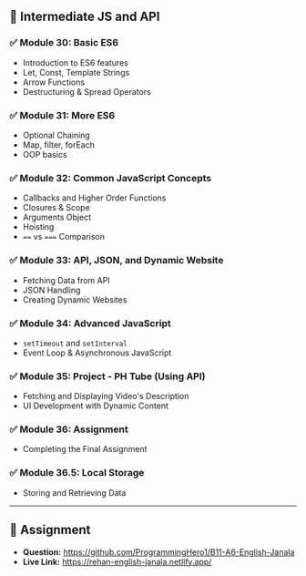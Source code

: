 ## 📌 Intermediate JS and API 

### ✅ Module 30: Basic ES6
- Introduction to ES6 features
- Let, Const, Template Strings
- Arrow Functions
- Destructuring & Spread Operators

### ✅ Module 31: More ES6
- Optional Chaining 
- Map, filter, forEach 
- OOP basics

### ✅ Module 32: Common JavaScript Concepts
- Callbacks and Higher Order Functions
- Closures & Scope
- Arguments Object
- Hoisting
- `==` vs `===` Comparison

### ✅ Module 33: API, JSON, and Dynamic Website
- Fetching Data from API
- JSON Handling
- Creating Dynamic Websites

### ✅ Module 34: Advanced JavaScript
- `setTimeout` and `setInterval`
- Event Loop & Asynchronous JavaScript

### ✅ Module 35: Project - **PH Tube (Using API)**
- Fetching and Displaying Video's Description
- UI Development with Dynamic Content

### ✅ Module 36: Assignment
- Completing the Final Assignment

### ✅ Module 36.5: Local Storage
- Storing and Retrieving Data

---

## 📌 Assignment

- **Question:** https://github.com/ProgrammingHero1/B11-A6-English-Janala
- **Live Link:** https://rehan-english-janala.netlify.app/